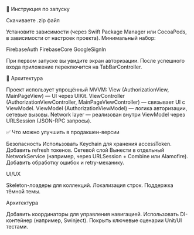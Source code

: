 🚀 Инструкция по запуску

Скачиваете .zip файл

Установите зависимости (через Swift Package Manager или CocoaPods, в зависимости от настроек проекта).
Минимальный набор:

FirebaseAuth
FirebaseCore
GoogleSignIn

При первом запуске вы увидите экран авторизации. После успешного входа приложение переключится на TabBarController.

🔧 Архитектура

Проект использует упрощённый MVVM:
View (AuthorizationView, MainPageView) — UI через UIKit.
ViewController (AuthorizationViewController, MainPageViewController) — связывает UI с ViewModel.
ViewModel (AuthorizationViewModel) — логика авторизации, сетевые вызовы.
Network layer — реализован внутри ViewModel через URLSession (JSON-RPC запросы).

✅ Что можно улучшить в продакшен-версии

Безопасность
Использовать Keychain для хранения accessToken.
Добавить refresh токенов.
Сетевой слой
Вынести в отдельный NetworkService (например, через URLSession + Combine или Alamofire).
Добавить обработку ошибок и retry-механику.

UI/UX

Skeleton-лоадеры для коллекций.
Локализация строк.
Поддержка тёмной темы.

Архитектура

Добавить координаторы для управления навигацией.
Использовать DI-контейнер (например, Swinject).
Покрыть ключевые сценарии Unit/UI тестами.
